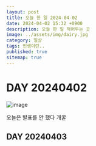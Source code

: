 ```yaml
---
layout: post
title: 오늘 한 일 2024-04-02
date: 2024-04-02 15:32 +0900
description: 오늘 한 일 적어두는 곳
image: ../assets/img/dairy.jpg
category: 일상
tags: 인생이란..
published: true
sitemap: true
---
```


# DAY 20240402


![image](../assets/img/img1.jpg)


오늘은 발표를 안 했다 개꿀



## DAY 20240403